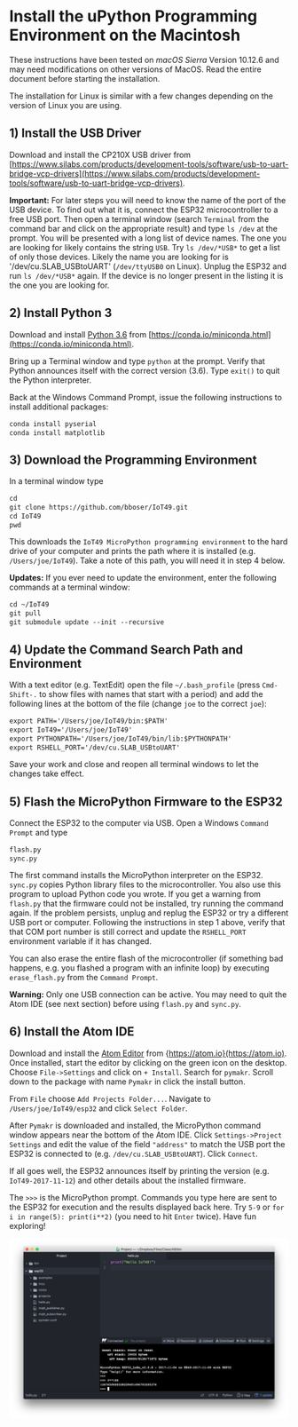 # Install the uPython Programming Environment on the Macintosh

These instructions have been tested on *macOS Sierra* Version 10.12.6 and may need modifications on other versions of MacOS. Read the entire document before starting the installation. 

The installation for Linux is similar with a few changes depending on the version of Linux you are using.

## 1) Install the USB Driver

Download and install the CP210X USB driver from [https://www.silabs.com/products/development-tools/software/usb-to-uart-bridge-vcp-drivers](https://www.silabs.com/products/development-tools/software/usb-to-uart-bridge-vcp-drivers). 

**Important:** For later steps you will need to know the name of the port of the USB device. To find out what it is, connect the ESP32 microcontroller to a free USB port. Then open a terminal window (search `Terminal` from the command bar and click on the appropriate result) and type `ls /dev` at the prompt. You will be presented with a long list of device names. The one you are looking for likely contains the string `USB`. Try `ls /dev/*USB*` to get a list of only those devices. Likely the name you are looking for is '/dev/cu.SLAB_USBtoUART' (`/dev/ttyUSB0` on Linux). Unplug the ESP32 and run `ls /dev/*USB*` again. If the device is no longer present in the listing it is the one you are looking for.

## 2) Install Python 3

Download and install [Python 3.6](https://conda.io/miniconda.html) from [https://conda.io/miniconda.html](https://conda.io/miniconda.html).

Bring up a Terminal window and type `python` at the prompt. Verify that Python announces itself with the correct version (3.6). Type `exit()` to quit the Python interpreter.

Back at the Windows Command Prompt, issue the following instructions to install additional packages:

```
conda install pyserial
conda install matplotlib
```

## 3) Download the Programming Environment

In a terminal window type

```
cd
git clone https://github.com/bboser/IoT49.git
cd IoT49
pwd
```

This downloads the `IoT49 MicroPython programming environment` to the hard drive of your computer and prints the path where it is installed (e.g. `/Users/joe/IoT49`). Take a note of this path, you will need it in step 4 below.

**Updates:** If you ever need to update the environment, enter the following commands at a terminal window:

```
cd ~/IoT49
git pull
git submodule update --init --recursive
``` 

## 4) Update the Command Search Path and Environment

With a text editor (e.g. TextEdit) open the file `~/.bash_profile` (press `Cmd-Shift-.` to show files with names that start with a period) and add the following lines at the bottom of the file (change `joe` to the correct `joe`):

```
export PATH='/Users/joe/IoT49/bin:$PATH'
export IoT49='/Users/joe/IoT49'
export PYTHONPATH='/Users/joe/IoT49/bin/lib:$PYTHONPATH'
export RSHELL_PORT='/dev/cu.SLAB_USBtoUART'
```

Save your work and close and reopen all terminal windows to let the changes take effect. 

## 5) Flash the MicroPython Firmware to the ESP32

Connect the ESP32 to the computer via USB. Open a Windows `Command Prompt` and type 

```
flash.py
sync.py
```

The first command installs the MicroPython interpreter on the ESP32. `sync.py` copies Python library files to the microcontroller. You also use this program to upload Python code you wrote. If you get a warning from `flash.py` that the firmware could not be installed, try running the command again. If the problem persists, unplug and replug the ESP32 or try a different USB port or computer. Following the instructions in step 1 above, verify that that COM port number is still correct and update the `RSHELL_PORT` environment variable if it has changed.

You can also erase the entire flash of the microcontroller (if something bad happens, e.g. you flashed a program with an infinite loop) by executing `erase_flash.py` from the `Command Prompt`.

**Warning:** Only one USB connection can be active. You may need to quit the Atom IDE (see next section) before using `flash.py` and `sync.py`.

## 6) Install the Atom IDE

Download and install the [Atom Editor](https://atom.io) from {https://atom.io}(https://atom.io). Once installed, start the editor by clicking on the green icon on the desktop. Choose `File->Settings` and click on `+ Install`. Search for `pymakr`. Scroll down to the package with name `Pymakr` in click the install button.

From `File` choose `Add Projects Folder...`. Navigate to `/Users/joe/IoT49/esp32` and click `Select Folder`.

After `Pymakr` is downloaded and installed, the MicroPython command window appears near the bottom of the Atom IDE. Click `Settings->Project Settings` and edit the value of the field `"address"` to match the USB port the ESP32 is connected to (e.g. `/dev/cu.SLAB_USBtoUART`). Click `Connect`. 

If all goes well, the ESP32 announces itself by printing the version  (e.g. `IoT49-2017-11-12`) and other details about the installed firmware. 

The `>>>` is the MicroPython prompt. Commands you type here are sent to the ESP32 for execution and the results displayed back here. Try `5-9` or `for i in range(5): print(i**2)` (you need to hit `Enter` twice). Have fun exploring!

![Atom IDE Screenshot](atom_screen.png)

